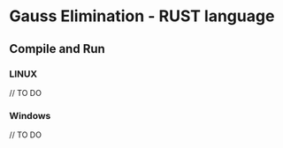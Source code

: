 # Gauss Elimination - RUST language

## Compile and Run

### LINUX

// TO DO

### Windows

// TO DO

